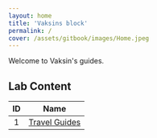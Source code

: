 ```yaml
---
layout: home
title: 'Vaksins block'
permalink: /
cover: /assets/gitbook/images/Home.jpeg
---
```



Welcome to Vaksin's guides. 

## Lab Content

|  ID |                         Name                         | 
|:---:|:----------------------------------------------------:|
|  1  |               [Travel Guides](/pages/guide)          |  
